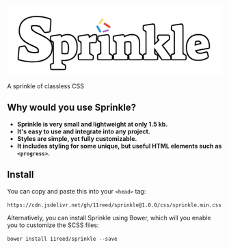 ![Sprinkle Logo](assets/images/sprinkle-logo-css-white.png)

A sprinkle of classless CSS

## Why would you use Sprinkle?

* **Sprinkle is very small and lightweight at only 1.5 kb.**
* **It's easy to use and integrate into any project.**
* **Styles are simple, yet fully customizable.**
* **It includes styling for some unique, but useful HTML elements such as ``<progress>``.**

## Install

You can copy and paste this into your `<head>` tag:

`https://cdn.jsdelivr.net/gh/11reed/sprinkle@1.0.0/css/sprinkle.min.css`

Alternatively, you can install Sprinkle using Bower, which will you enable you to customize the SCSS files:

``bower install 11reed/sprinkle --save``
